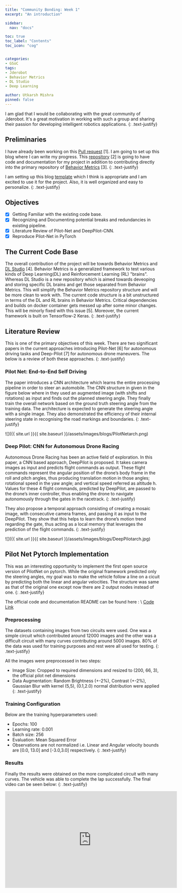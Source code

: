 ```yaml
---
title: "Community Bonding: Week 1"
excerpt: "An introduction"

sidebar:
  nav: "docs"

toc: true
toc_label: "Contents"
toc_icon: "cog"


categories:
- GSoC
tags:
- Jderobot
- Behavior Metrics
- DL Studio
- Deep Learning

author: Utkarsh Mishra
pinned: false
---
```


I am glad that I would be collaborating with the great community of Jderobot. It's a great motivation in working with such a group and sharing their passion for developing intelligent robotics applications.
{: .text-justify}

## Preliminaries

I have already been working on this [Pull request](https://github.com/JdeRobot/BehaviorMetrics/pull/157) [1]. I am going to set up this blog where I can write my progress. This [repository](https://github.com/TheRoboticsClub/gsoc2021-Utkarsh_Mishra) [2] is going to have  code and documentation for my project in addition to contributing directly into the primary repository of [Behavior Metrics](https://github.com/JdeRobot/BehaviorMetrics) [3].
{: .text-justify}

I am setting up this blog [template](https://github.com/RoboticsLabURJC/colab-gsoc2020-Diego_Charrez) which I think is appropriate and I am excited to use it for the project. Also, it is well organized and easy to personalize.
{: .text-justify}

## Objectives

- [x] Getting Familiar with the existing code base.
- [x] Recognizing and Documenting potential breaks and redundancies in existing pipeline.
- [x] Literature Review of Pilot-Net and DeepPilot-CNN.
- [x] Reproduce Pilot-Net in PyTorch

## The Current Code Base

The overall contribution of the project will be towards Behavior Metrics and [DL Studio](https://github.com/JdeRobot/DL_studio) [4]. Behavior Metrics is a generalized framework to test various kinds of Deep Learning(DL) and Reinforcement Learning (RL) "brains". Whereas DL Studio is a new repository which is aimed towards deveoping and storing specific DL brains and get those separated from Behavior Metrics. This will simplify the Behavior Metrics repository structure and will be more clean to work with. The current code structure is a bit unstructured in terms of the DL and RL brains in Behavior Metrics. Critical dependencies and builds on docker container gets messed up after some minor changes. This will be minorly fixed with this issue [5]. Moreover, the current framework is built on Tensorflow-2 Keras.
{: .text-justify}
 
## Literature Review

This is one of the primary objectives of this week. There are two significant papers in the current approaches introducing Pilot-Net [6] for autonomous driving tasks and Deep-Pilot [7] for autonomous drone maneuvers. The below is a review of both these approaches.
{: .text-justify}

### Pilot Net: End-to-End Self Driving

The paper introduces a CNN architecture which learns the entire processing pipeline in order to steer an automobile. The CNN structure in given in the figure below where in they used an augmented image (with shifts and rotations) as input and finds out the planned steering angle. They finally train the overall network based on the ground truth steering angle from the training data. The architecture is expected to generate the steering angle with a single image. They also demonstrated the efficiency of their internal steering state in recognising the road markings and boundaries.
{: .text-justify}

![]({{ site.url }}{{ site.baseurl }}/assets/images/blogs/PilotNetarch.png)

### Deep Pilot: CNN for Autonomous Drone Racing

Autonomous Drone Racing has been an active field of exploration. In this paper, a CNN based approach, DeepPilot is proposed. It takes camera images as input and predicts flight commands as output. These flight commands represent the angular position of the drone’s body frame in the roll and pitch angles, thus producing translation motion in those angles; rotational speed in the yaw angle; and vertical speed referred as altitude h. Values for these 4 flight commands, predicted by DeepPilot, are passed to the drone’s inner controller, thus enabling the drone to navigate autonomously through the gates in the racetrack.
{: .text-justify}

They also propose a temporal approach consisting of creating a mosaic image, with consecutive camera frames, and passing it as input to the DeepPilot. They show that this helps to learn the drone’s motion trend regarding the gate, thus acting as a local memory that leverages the prediction of the flight commands. 
{: .text-justify}

![]({{ site.url }}{{ site.baseurl }}/assets/images/blogs/DeepPilotarch.jpg)


## Pilot Net Pytorch Implementation

This was an interesting opportunity to implement the first open source version of PilotNet on pytorch. While the original framework predicted only the steering angles, my goal was to make the vehicle follow a line on a cicuit by predicting both the linear and angular velocities. The structure was same as that of the original one except now there are 2 output nodes instead of one.
{: .text-justify}

The official code and documentation README can be found here : \\
[Code Link](https://github.com/JdeRobot/DL-Studio/tree/pilotnet/Formula1-FollowLine/PilotNet)

### Preprocessing

The datasets containing images from two circuits were used. One was a simple circuit which contributed around 12000 images and the other was a difficult circuit with many curves contributing around 5000 images. 80% of the data was used for training purposes and rest were all used for testing.
{: .text-justify}

All the images were preprocessed in two steps:
- Image Size: Cropped to required dimensions and resized to (200, 66, 3), the official pilot net dimensions
- Data Augmentation: Random Brightness (+-2%), Contrast  (+-2%), Gaussian Blur with kernel (5,5), (0.1,2.0) normal distribution were applied
{: .text-justify}



### Training Configuration

Below are the training hyperparameters used:
- Epochs: 100
- Learning rate: 0.001 
- Batch size: 256
- Evaluation: Mean Squared Error
- Observations are not normalized i.e. Linear and Angular velocity bounds are [0.0, 13.0] and [-3.0,3.0] respectively.
{: .text-justify}

### Results

Finally the results were obtained on the more complicated circuit with many curves. The vehicle was able to complete the lap successfully. The final video can be seen below:
{: .text-justify}

<iframe width="560" height="315" src="https://www.youtube.com/embed/Wt91LbLdzRU" title="YouTube video player" frameborder="0" allow="accelerometer; autoplay; clipboard-write; encrypted-media; gyroscope; picture-in-picture" allowfullscreen></iframe>
